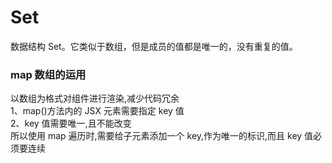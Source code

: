 # Set

数据结构 Set。它类似于数组，但是成员的值都是唯一的，没有重复的值。

### map 数组的运用

以数组为格式对组件进行渲染,减少代码冗余  
1、map()方法内的 JSX 元素需要指定 key 值  
2、key 值需要唯一,且不能改变  
所以使用 map 遍历时,需要给子元素添加一个 key,作为唯一的标识,而且 key 值必须要连续
